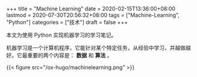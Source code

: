 +++
title = "Machine Learning"
date = 2020-02-15T13:36:00+08:00
lastmod = 2020-07-30T20:56:32+08:00
tags = ["Machine-Learning", "Python"]
categories = ["技术"]
draft = false
+++

本文为使用 Python 实现机器学习的学习笔记。

<!--more-->

机器学习是一个计算机程序，它能针对某个特定任务，从经验中学习，并越做越好。它最重要的两个内容是： **数据** 和 **算法** 。

{{< figure src="/ox-hugo/machinelearning.png" >}}
